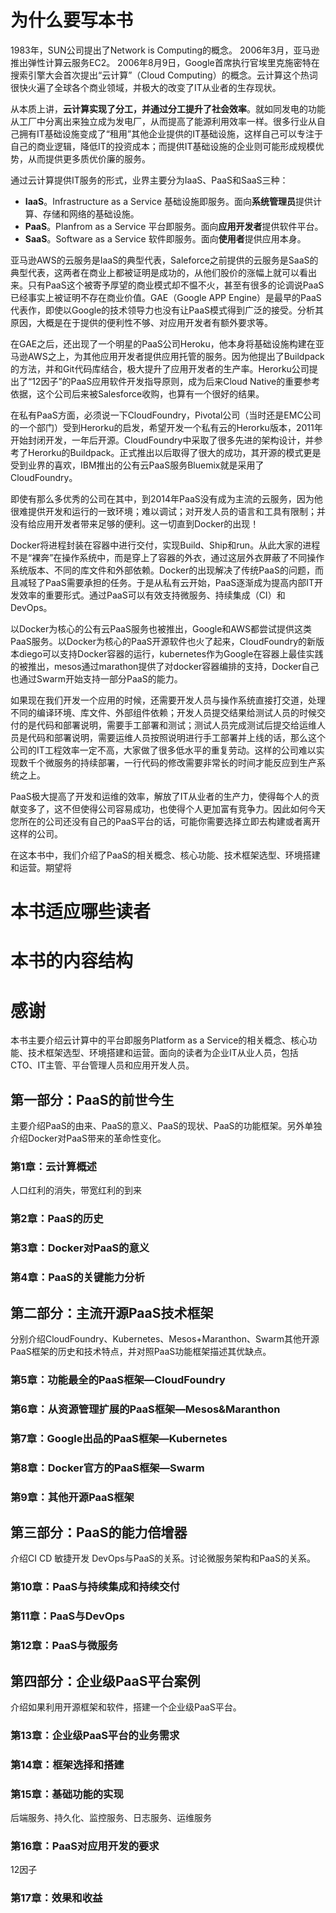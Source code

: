 # 为什么要写本书

1983年，SUN公司提出了Network is Computing的概念。 2006年3月，亚马逊推出弹性计算云服务EC2。 2006年8月9日，Google首席执行官埃里克施密特在搜索引擎大会首次提出“云计算”（Cloud Computing）的概念。云计算这个热词很快火遍了全球各个商业领域，并极大的改变了IT从业者的生存现状。

从本质上讲，**云计算实现了分工，并通过分工提升了社会效率**。就如同发电的功能从工厂中分离出来独立成为发电厂，从而提高了能源利用效率一样。很多行业从自己拥有IT基础设施变成了“租用”其他企业提供的IT基础设施，这样自己可以专注于自己的商业逻辑，降低IT的投资成本；而提供IT基础设施的企业则可能形成规模优势，从而提供更多质优价廉的服务。

通过云计算提供IT服务的形式，业界主要分为IaaS、PaaS和SaaS三种：

* **IaaS**。Infrastructure as a Service 基础设施即服务。面向**系统管理员**提供计算、存储和网络的基础设施。
* **PaaS**。Planfrom as a Service 平台即服务。面向**应用开发者**提供软件平台。
* **SaaS**。Software as a Service 软件即服务。面向**使用者**提供应用本身。

亚马逊AWS的云服务是IaaS的典型代表，Saleforce之前提供的云服务是SaaS的典型代表，这两者在商业上都被证明是成功的，从他们股价的涨幅上就可以看出来。只有PaaS这个被寄予厚望的商业模式却不愠不火，甚至有很多的论调说PaaS已经事实上被证明不存在商业价值。GAE（Google APP Engine）是最早的PaaS代表作，即使以Google的技术领导力也没有让PaaS模式得到广泛的接受。分析其原因，大概是在于提供的便利性不够、对应用开发者有额外要求等。

在GAE之后，还出现了一个明星的PaaS公司Heroku，他本身将基础设施构建在亚马逊AWS之上，为其他应用开发者提供应用托管的服务。因为他提出了Buildpack的方法，并和Git代码库结合，极大提升了应用开发者的生产率。Herorku公司提出了“12因子”的PaaS应用软件开发指导原则，成为后来Cloud Native的重要参考依据，这个公司后来被Salesforce收购，也算有一个很好的结果。

在私有PaaS方面，必须说一下CloudFoundry，Pivotal公司（当时还是EMC公司的一个部门）受到Herorku的启发，希望开发一个私有云的Herorku版本，2011年开始封闭开发，一年后开源。CloudFoundry中采取了很多先进的架构设计，并参考了Herorku的Buildpack。正式推出以后取得了很大的成功，其开源的模式更是受到业界的喜欢，IBM推出的公有云PaaS服务Bluemix就是采用了CloudFoundry。

即使有那么多优秀的公司在其中，到2014年PaaS没有成为主流的云服务，因为他很难提供开发和运行的一致环境；难以调试；对开发人员的语言和工具有限制；并没有给应用开发者带来足够的便利。这一切直到Docker的出现！

Docker将进程封装在容器中进行交付，实现Build、Ship和run。从此大家的进程不是“裸奔”在操作系统中，而是穿上了容器的外衣，通过这层外衣屏蔽了不同操作系统版本、不同的库文件和外部依赖。Docker的出现解决了传统PaaS的问题，而且减轻了PaaS需要承担的任务。于是从私有云开始，PaaS逐渐成为提高内部IT开发效率的重要形式。通过PaaS可以有效支持微服务、持续集成（CI）和DevOps。

以Docker为核心的公有云PaaS服务也被推出，Google和AWS都尝试提供这类PaaS服务。以Docker为核心的PaaS开源软件也火了起来，CloudFoundry的新版本diego可以支持Docker容器的运行，kubernetes作为Google在容器上最佳实践的被推出，mesos通过marathon提供了对docker容器编排的支持，Docker自己也通过Swarm开始支持一部分PaaS的能力。

如果现在我们开发一个应用的时候，还需要开发人员与操作系统直接打交道，处理不同的编译环境、库文件、外部组件依赖；开发人员提交结果给测试人员的时候交付的是代码和部署说明，需要手工部署和测试；测试人员完成测试后提交给运维人员是代码和部署说明，需要运维人员按照说明进行手工部署并上线的话，那么这个公司的IT工程效率一定不高，大家做了很多低水平的重复劳动。这样的公司难以实现数千个微服务的持续部署，一行代码的修改需要非常长的时间才能反应到生产系统之上。

PaaS极大提高了开发和运维的效率，解放了IT从业者的生产力，使得每个人的贡献变多了，这不但使得公司容易成功，也使得个人更加富有竞争力。因此如何今天您所在的公司还没有自己的PaaS平台的话，可能你需要选择立即去构建或者离开这样的公司。

在这本书中，我们介绍了PaaS的相关概念、核心功能、技术框架选型、环境搭建和运营。期望将

# 本书适应哪些读者

# 本书的内容结构

# 感谢

本书主要介绍云计算中的平台即服务Platform as a Service的相关概念、核心功能、技术框架选型、环境搭建和运营。面向的读者为企业IT从业人员，包括CTO、IT主管、平台管理人员和应用开发人员。

## **第一部分：PaaS的前世今生**

主要介绍PaaS的由来、PaaS的意义、PaaS的现状、PaaS的功能框架。另外单独介绍Docker对PaaS带来的革命性变化。

### **第1章：云计算概述**

人口红利的消失，带宽红利的到来

### **第2章：PaaS的历史**

### **第3章：Docker对PaaS的意义**

### **第4章：PaaS的关键能力分析**

## **第二部分：主流开源PaaS技术框架**

分别介绍CloudFoundry、Kubernetes、Mesos+Maranthon、Swarm其他开源PaaS框架的历史和技术特点，并对照PaaS功能框架描述其优缺点。

### **第5章：功能最全的PaaS框架—CloudFoundry**

### **第6章：从资源管理扩展的PaaS框架—Mesos&Maranthon**

### **第7章：Google出品的PaaS框架—Kubernetes**

### **第8章：Docker官方的PaaS框架—Swarm**

### **第9章：其他开源PaaS框架**

## **第三部分：PaaS的能力倍增器**

介绍CI CD 敏捷开发 DevOps与PaaS的关系。讨论微服务架构和PaaS的关系。

### **第10章：PaaS与持续集成和持续交付**

### **第11章：PaaS与DevOps**

### **第12章：PaaS与微服务**

## **第四部分：企业级PaaS平台案例**

介绍如果利用开源框架和软件，搭建一个企业级PaaS平台。

### **第13章：企业级PaaS平台的业务需求**

### **第14章：框架选择和搭建**

### **第15章：基础功能的实现**

后端服务、持久化、监控服务、日志服务、运维服务

### **第16章：PaaS对应用开发的要求**

12因子

### **第17章：效果和收益**

